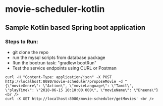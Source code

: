# movie-scheduler-kotlin <br />

## Sample Kotlin based Spring boot application <br />

### Steps to Run: <br />

- git clone the repo <br />
- run the mysql scripts from database package <br />
- Run the bootrun task: "gradlew bootRun" <br />
- Test the service endpoints using CURL or Postman <br />

```
curl -H "Content-Type: application/json" -X POST http://localhost:8080/movie-scheduler/proposeMovie -d "{\"movieGenre\": \"Action\", \"movieLanguage\": \"Tamil\", \"playTime\": \"2018-06-15 10:10:00.000\", \"movieName\": \"Dheena\"} <br />
curl -X GET http://localhost:8080/movie-scheduler/getMovies' <br />
```
